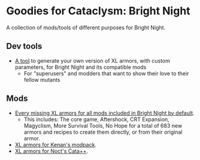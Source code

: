# Goodies for Cataclysm: Bright Night
A collection of mods/tools of different purposes for Bright Night.

## Dev tools
- [A tool](/DEV_TOOLS/XL_ARMORS_GENERATOR) to generate your own version of XL armors, with custom parameters, for Bright Night and its compatible mods
  - For "superusers" and modders that want to show their love to their fellow mutants
## Mods
- [Every missing XL armors for all mods included in Bright Night by default](/MODS/XL_ARMORS_BRIGHT_NIGHT). 
  - This includes: The core game, Aftershock, CRT Expansion, Magyclism, More Survival Tools, No Hope for a total of 683 new armors and recipes to create them directly, or from their original armor.
- [XL armors for Kenan's modpack](/MODS/XL_ARMORS_KENAN_MODPACK). 
- [XL armors for Noct's Cata++](/MODS/nocts_cata_mod). 
